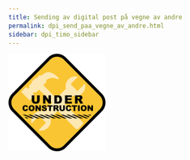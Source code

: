 ```yaml
---
title: Sending av digital post på vegne av andre
permalink: dpi_send_paa_vegne_av_andre.html
sidebar: dpi_timo_sidebar
---
```


![](/images/dpi/underarbeide.png)

